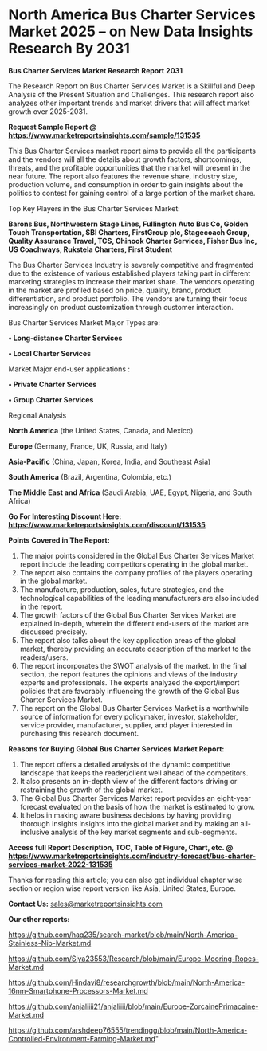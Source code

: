 # North America Bus Charter Services Market 2025 – on New Data Insights Research By 2031

<strong>Bus Charter Services Market Research Report 2031</strong>

The Research Report on Bus Charter Services Market is a Skillful and Deep Analysis of the Present Situation and Challenges. This research report also analyzes other important trends and market drivers that will affect market growth over 2025-2031.

<strong>Request Sample Report @ <a href=https://www.marketreportsinsights.com/sample/131535>https://www.marketreportsinsights.com/sample/131535</a></strong>

This Bus Charter Services market report aims to provide all the participants and the vendors will all the details about growth factors, shortcomings, threats, and the profitable opportunities that the market will present in the near future. The report also features the revenue share, industry size, production volume, and consumption in order to gain insights about the politics to contest for gaining control of a large portion of the market share.

Top Key Players in the Bus Charter Services Market:

<strong>Barons Bus, Northwestern Stage Lines, Fullington Auto Bus Co, Golden Touch Transportation, SBI Charters, FirstGroup plc, Stagecoach Group, Quality Assurance Travel, TCS, Chinook Charter Services, Fisher Bus Inc, US Coachways, Rukstela Charters, First Student</strong>

The Bus Charter Services Industry is severely competitive and fragmented due to the existence of various established players taking part in different marketing strategies to increase their market share. The vendors operating in the market are profiled based on price, quality, brand, product differentiation, and product portfolio. The vendors are turning their focus increasingly on product customization through customer interaction.

Bus Charter Services Market Major Types are:

<strong>• Long-distance Charter Services

• Local Charter Services</strong>

Market Major end-user applications :

<strong>• Private Charter Services

• Group Charter Services</strong>

Regional Analysis

</u><strong><b>North America</b></strong> (the United States, Canada, and Mexico)

<strong><b>Europe </b></strong>(Germany, France, UK, Russia, and Italy)

<strong><b>Asia-Pacific</b></strong> (China, Japan, Korea, India, and Southeast Asia)

<strong><b>South America</b></strong> (Brazil, Argentina, Colombia, etc.)

<strong><b>The Middle East and Africa</b></strong> (Saudi Arabia, UAE, Egypt, Nigeria, and South Africa)

<strong>Go For Interesting Discount Here: <a href=https://www.marketreportsinsights.com/discount/131535>https://www.marketreportsinsights.com/discount/131535</a></strong>

<strong>Points Covered in The Report:</strong>
<ol>
  <li>The major points considered in the Global Bus Charter Services Market report include the leading competitors operating in the global market.</li>
  <li>The report also contains the company profiles of the players operating in the global market.</li>
  <li>The manufacture, production, sales, future strategies, and the technological capabilities of the leading manufacturers are also included in the report.</li>
  <li>The growth factors of the Global Bus Charter Services Market are explained in-depth, wherein the different end-users of the market are discussed precisely.</li>
  <li>The report also talks about the key application areas of the global market, thereby providing an accurate description of the market to the readers/users.</li>
  <li>The report incorporates the SWOT analysis of the market. In the final section, the report features the opinions and views of the industry experts and professionals. The experts analyzed the export/import policies that are favorably influencing the growth of the Global Bus Charter Services Market.</li>
  <li>The report on the Global Bus Charter Services Market is a worthwhile source of information for every policymaker, investor, stakeholder, service provider, manufacturer, supplier, and player interested in purchasing this research document.</li>
</ol>
<strong>Reasons for Buying Global Bus Charter Services Market Report:</strong>

<ol>
  <li>The report offers a detailed analysis of the dynamic competitive landscape that keeps the reader/client well ahead of the competitors.</li>
  <li>It also presents an in-depth view of the different factors driving or restraining the growth of the global market.</li>
  <li>The Global Bus Charter Services Market report provides an eight-year forecast evaluated on the basis of how the market is estimated to grow.</li>
  <li>It helps in making aware business decisions by having providing thorough insights insights into the global market and by making an all-inclusive analysis of the key market segments and sub-segments.</li>
</ol>
<strong>Access full Report Description, TOC, Table of Figure, Chart, etc. @ <a href=https://www.marketreportsinsights.com/industry-forecast/bus-charter-services-market-2022-131535>https://www.marketreportsinsights.com/industry-forecast/bus-charter-services-market-2022-131535</a></strong>


Thanks for reading this article; you can also get individual chapter wise section or region wise report version like Asia, United States, Europe.

<strong>Contact Us:</strong>
sales@marketreportsinsights.com

<strong>Our other reports:</strong>

<a href=https://github.com/haq235/search-market/blob/main/North-America-Stainless-Nib-Market.md>https://github.com/haq235/search-market/blob/main/North-America-Stainless-Nib-Market.md</a>

<a href=https://github.com/Siya23553/Research/blob/main/Europe-Mooring-Ropes-Market.md>https://github.com/Siya23553/Research/blob/main/Europe-Mooring-Ropes-Market.md</a>

<a href=https://github.com/Hindavi8/researchgrowth/blob/main/North-America-16nm-Smartphone-Processors-Market.md>https://github.com/Hindavi8/researchgrowth/blob/main/North-America-16nm-Smartphone-Processors-Market.md</a>

<a href=https://github.com/anjaliiii21/anjaliiii/blob/main/Europe-ZorcainePrimacaine-Market.md>https://github.com/anjaliiii21/anjaliiii/blob/main/Europe-ZorcainePrimacaine-Market.md</a>

<a href=https://github.com/arshdeep76555/trendingg/blob/main/North-America-Controlled-Environment-Farming-Market.md>https://github.com/arshdeep76555/trendingg/blob/main/North-America-Controlled-Environment-Farming-Market.md</a>"
